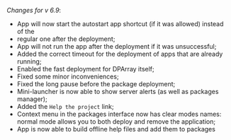 _Changes for v 6.9_:
- App will now start the autostart app shortcut (if it was allowed) instead of the
- regular one after the deployment;
- App will not run the app after the deployment if it was unsuccessful;
- Added the correct timeout for the deployment of apps that are already running;
- Enabled the fast deployment for DPArray itself;
- Fixed some minor inconveniences;
- Fixed the long pause before the package deployment;
- Mini-launcher is now able to show server alerts (as well as packages manager);
- Added the `Help the project` link;
- Context menu in the packages interface now has clear modes names: normal mode allows you to both deploy and remove the application;
- App is now able to build offline help files and add them to packages
